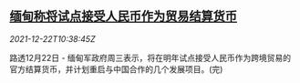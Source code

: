 <!--1640170862000-->
[缅甸称将试点接受人民币作为贸易结算货币](https://cn.reuters.com/article/myanmar-crossborder-trade-yuan-1222-idCNKBS2J10SP)
------

<div><i>2021-12-22T10:38:45Z</i></div><p>路透12月22日 - 缅甸军政府周三表示，将在明年试点接受人民币作为跨境贸易的官方结算货币，并计划重启与中国合作的几个发展项目。(完)</p>
